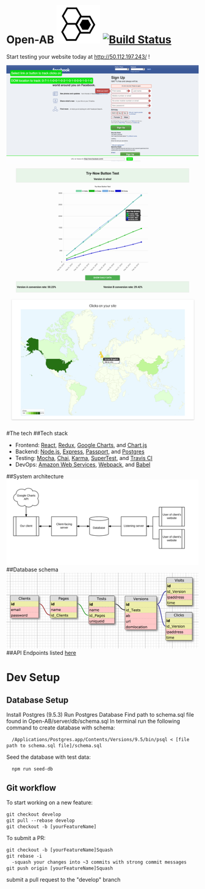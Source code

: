 
# Open-AB <img src="https://github.com/Open-AB/Open-AB/blob/develop/client/assets/images/logo.png" height=100> [![Build Status](https://travis-ci.org/Open-AB/Open-AB.svg?branch=develop)](https://travis-ci.org/Open-AB/Open-AB)

Start testing your website today at http://50.112.197.243/ !

![](https://github.com/brachbach/Open-AB/blob/readme/readmeImages/createTestScreenshot.png)
![](https://github.com/brachbach/Open-AB/blob/readme/readmeImages/testScreenshot.png)
![](https://github.com/brachbach/Open-AB/blob/readme/readmeImages/mapScreenshot.png)

#The tech
##Tech stack
- Frontend: [React](https://facebook.github.io/react/), [Redux](https://github.com/reactjs/redux), [Google Charts](https://developers.google.com/chart/interactive/docs/gallery/intensitymap?csw=1), and [Chart.js](http://www.chartjs.org/)
- Backend: [Node.js](https://nodejs.org/en/), [Express](http://expressjs.com/), [Passport](http://passportjs.org/), and [Postgres](http://www.postgresql.org/)
- Testing: [Mocha](https://mochajs.org/), [Chai](http://chaijs.com/), [Karma](https://karma-runner.github.io/1.0/index.html), [SuperTest](https://github.com/visionmedia/supertest), and [Travis CI](https://travis-ci.org/)
- DevOps: [Amazon Web Services](https://aws.amazon.com/), [Webpack](https://webpack.github.io/), and [Babel](https://babeljs.io/)

##System architecture
![](https://github.com/brachbach/Open-AB/blob/readme/readmeImages/architectureDiagram.png)
##Database schema
![](https://github.com/brachbach/Open-AB/blob/readme/readmeImages/dbSchema.png)
##API
Endpoints listed [here](https://docs.google.com/document/d/1cEe9q_WKtF1gGvOY8mKO_YykiCYgUz5TyzkhNTzbVjw/edit#heading=h.3gm4p7cgyg85)


# Dev Setup
## Database Setup
Install Postgres (9.5.3)
Run Postgres Database
Find path to schema.sql file found in Open-AB/server/db/schema.sql
In terminal run the following command to create database with schema:
```
  /Applications/Postgres.app/Contents/Versions/9.5/bin/psql < [file path to schema.sql file]/schema.sql
```
Seed the database with test data:

```
  npm run seed-db
```

## Git workflow
To start working on a new feature:
```
git checkout develop 
git pull --rebase develop
git checkout -b [yourFeatureName]
```

To submit a PR:
```
git checkout -b [yourFeatureName]Squash
git rebase -i
  -squash your changes into ~3 commits with strong commit messages
git push origin [yourFeatureName]Squash
```
submit a pull request to the "develop" branch


